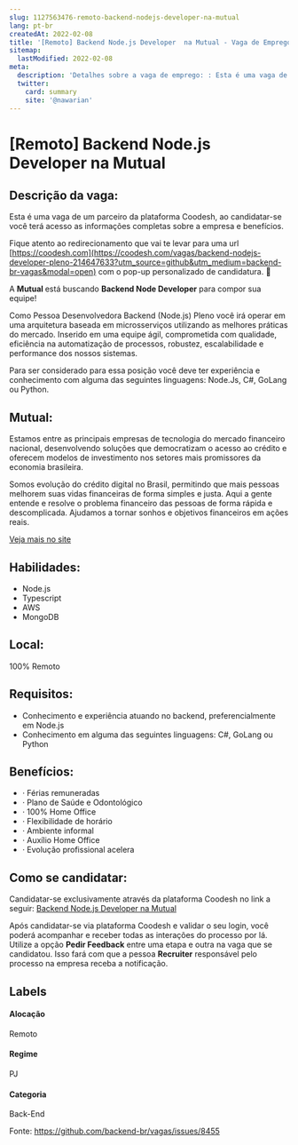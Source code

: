 ```yaml
---
slug: 1127563476-remoto-backend-nodejs-developer-na-mutual
lang: pt-br
createdAt: 2022-02-08
title: '[Remoto] Backend Node.js Developer  na Mutual - Vaga de Emprego'
sitemap:
  lastModified: 2022-02-08
meta:
  description: 'Detalhes sobre a vaga de emprego: : Esta é uma vaga de um parceiro da plataforma Coodesh, ao candidatar-se você terá acesso as informações completas sobre a empresa e benefícios.  Fique atento ao redirecionamento que vai te levar para uma url [https://coodesh.com](https://coodesh.com/vagas/backend-nodejs-developer-pleno-214647633?utm_source=github&utm_medium=backend-br-vagas&modal=open) com o pop-up personalizado de candidatura. 👋 <p>A <strong>Mutual </strong>está buscando <strong>Backend Node Developer</strong> para compor sua equipe!</p> <p>Como Pessoa Desenvolvedora Backend (Node.js) Pleno você irá operar em uma arquitetura baseada em microsserviços utilizando as melhores práticas do mercado. Inserido em uma equipe ágil, comprometida com qualidade, eficiência na automatização de processos, robustez, escalabilidade e performance dos nossos sistemas.</p> <p>Para ser considerado para essa posição você deve ter experiência e conhecimento com alguma das seguintes linguagens: Node.Js, C#, GoLang ou Python.</p>'
  twitter:
    card: summary
    site: '@nawarian'
---
```


# [Remoto] Backend Node.js Developer  na Mutual

## Descrição da vaga: 
Esta é uma vaga de um parceiro da plataforma Coodesh, ao candidatar-se você terá acesso as informações completas sobre a empresa e benefícios.


Fique atento ao redirecionamento que vai te levar para uma url [https://coodesh.com](https://coodesh.com/vagas/backend-nodejs-developer-pleno-214647633?utm_source=github&utm_medium=backend-br-vagas&modal=open) com o pop-up personalizado de candidatura. 👋
<p>A <strong>Mutual </strong>está buscando <strong>Backend Node Developer</strong> para compor sua equipe!</p>
<p>Como Pessoa Desenvolvedora Backend (Node.js) Pleno você irá operar em uma arquitetura baseada em microsserviços utilizando as melhores práticas do mercado. Inserido em uma equipe ágil, comprometida com qualidade, eficiência na automatização de processos, robustez, escalabilidade e performance dos nossos sistemas.</p>
<p>Para ser considerado para essa posição você deve ter experiência e conhecimento com alguma das seguintes linguagens: Node.Js, C#, GoLang ou Python.</p>

## Mutual: 
 <p>Estamos entre as principais empresas de tecnologia do mercado financeiro nacional, desenvolvendo soluções que democratizam o acesso ao crédito e oferecem modelos de investimento nos setores mais promissores da economia brasileira.</p>
<p>Somos evolução do crédito digital no Brasil, permitindo que mais pessoas melhorem suas vidas financeiras de forma simples e justa. Aqui a gente entende e resolve o problema financeiro das pessoas de forma rápida e descomplicada. Ajudamos a tornar sonhos e objetivos financeiros em ações reais.</p><a href='https://coodesh.com/empresas/mutual'>Veja mais no site</a>

 ## Habilidades: 
 - Node.js 
- Typescript 
- AWS 
- MongoDB
## Local: 
 100% Remoto
## Requisitos: 
 - Conhecimento e experiência atuando no backend, preferencialmente em Node.js 
- Conhecimento em alguma das seguintes linguagens: C#, GoLang ou Python

## Benefícios: 
 - · Férias remuneradas 
- · Plano de Saúde e Odontológico 
- · 100% Home Office 
- · Flexibilidade de horário 
- · Ambiente informal 
- · Auxílio Home Office 
- · Evolução profissional acelera
## Como se candidatar:
Candidatar-se exclusivamente através da plataforma Coodesh no link a seguir: [Backend Node.js Developer  na Mutual](https://coodesh.com/vagas/backend-nodejs-developer-pleno-214647633?utm_source=github&utm_medium=backend-br-vagas&modal=open)


Após candidatar-se via plataforma Coodesh e validar o seu login, você poderá acompanhar e receber todas as interações do processo por lá. Utilize a opção **Pedir Feedback** entre uma etapa e outra na vaga que se candidatou. Isso fará com que a pessoa **Recruiter** responsável pelo processo na empresa receba a notificação.
## Labels
#### Alocação
Remoto
#### Regime
PJ
#### Categoria
Back-End

Fonte: https://github.com/backend-br/vagas/issues/8455